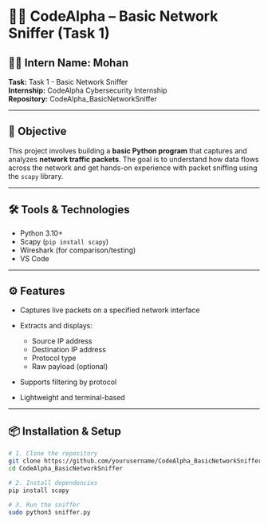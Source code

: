 # 🕵️‍♂️ CodeAlpha – Basic Network Sniffer (Task 1)

## 🧑‍💻 Intern Name: Mohan  
**Task:** Task 1 - Basic Network Sniffer  
**Internship:** CodeAlpha Cybersecurity Internship  
**Repository:** CodeAlpha_BasicNetworkSniffer

---

## 🎯 Objective

This project involves building a **basic Python program** that captures and analyzes **network traffic packets**. The goal is to understand how data flows across the network and get hands-on experience with packet sniffing using the `scapy` library.

---

## 🛠 Tools & Technologies

- Python 3.10+
- Scapy (`pip install scapy`)
- Wireshark (for comparison/testing)
- VS Code

---

## ⚙️ Features

- Captures live packets on a specified network interface  
- Extracts and displays:
  - Source IP address  
  - Destination IP address  
  - Protocol type  
  - Raw payload (optional)

- Supports filtering by protocol
- Lightweight and terminal-based

---

## 📦 Installation & Setup

```bash
# 1. Clone the repository
git clone https://github.com/yourusername/CodeAlpha_BasicNetworkSniffer
cd CodeAlpha_BasicNetworkSniffer

# 2. Install dependencies
pip install scapy

# 3. Run the sniffer
sudo python3 sniffer.py
